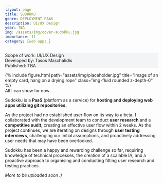 ```yaml
---
layout: page
title: SUDOKKU
genre: DEPLOYMENT PAAS
description: UI/UX Design
year: TBA
img: /assets/img/cover-sudokku.jpg
importance: 11
category: [web apps_]
---
```


<div class="px-3 pt-3 pb-1 mb-3 rounded" style="background-color: rgba(43, 86, 127, .05);">
    <p>
    Scope of work: UI/UX Design<br>
    Developed by: Tasos Maschalidis<br>
    Published: TBA<br>
    <!-- <a href="https://www.iaotech.space">Visit the Website ↗</a> -->
    </p>
 </div>

<div class="row">
    <div class="col-sm">
        {% include figure.html path="assets/img/placeholder.jpg" title="image of an empty card, hang on a drying rope" class="img-fluid rounded z-depth-0" %}
    </div>
</div>
<div class="caption">
    All I can show for now.
</div>

<div class="row text-md-center justify-content-center">
    <div class="col-lg-8">
        <p>Sudokku is a <b>PaaS</b> (platform as a service) for <b>hosting and deploying web apps utilizing git repositories.</b></p> 
        <p>As the project had no established user flow on its way to a beta, I collaborated with the development team to conduct <b>user research</b> and a <b>competitive audit</b>, creating an effective user flow within 2 weeks. As the project continues, we are iterating on designs through <b>user testing interviews</b>, challenging our initial assumptions, and proactively addressing user needs that may have been overlooked.</p>
        <p>Sudokku has been a happy and rewarding challenge so far, requiring knowledge of technical processes, the creation of a scalable IA, and a proactive approach to organising and conducting fitting user research and testing practices.</p>
    </div>    
</div>

<div class="row mt-5 text-md-center justify-content-center">
    <div class="col-lg-8">
        <p><em>More to be uploaded soon :)</em></p>
    </div>    
</div>
